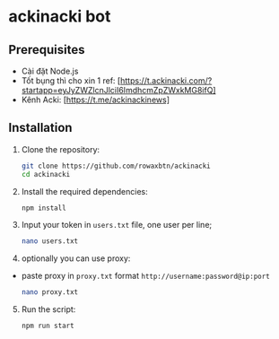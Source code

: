 # ackinacki bot


## Prerequisites

- Cài đặt Node.js
- Tốt bụng thì cho xin 1 ref: [https://t.ackinacki.com/?startapp=eyJyZWZlcnJlciI6ImdhcmZpZWxkMG8ifQ]
- Kênh Acki: [https://t.me/ackinackinews]

## Installation

1. Clone the repository:
    ```sh
    git clone https://github.com/rowaxbtn/ackinacki
    cd ackinacki
    ```

2. Install the required dependencies:
    ```sh
    npm install
    ```
3. Input your token in `users.txt` file, one user per line;
    ```sh
    nano users.txt
    ```
4. optionally you can use proxy: 
- paste proxy in `proxy.txt` format `http://username:password@ip:port` 
    ```sh
    nano proxy.txt
    ```
5. Run the script:
    ```sh
    npm run start
    ```